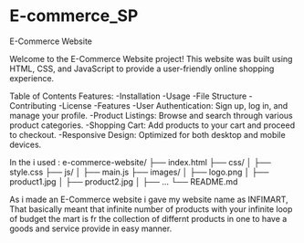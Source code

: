 # E-commerce_SP 

E-Commerce Website

Welcome to the E-Commerce Website project! This website was built using HTML, CSS, and JavaScript to provide a user-friendly online shopping experience.

   Table of Contents
Features:
-Installation
-Usage
-File Structure
-Contributing
-License
-Features
-User Authentication: Sign up, log in, and manage your profile.
-Product Listings: Browse and search through various product categories.
-Shopping Cart: Add products to your cart and proceed to checkout.
-Responsive Design: Optimized for both desktop and mobile devices.


In the i used : 
              e-commerce-website/
                ├── index.html
                ├── css/
                │   ├── style.css
                ├── js/
                │   ├── main.js
                ├── images/
                │   ├── logo.png
                │   ├── product1.jpg
                │   ├── product2.jpg
                │   ├── ...
                └── README.md

As i made an E-Commerce website i gave my website name as INFIMART, That basically meant that infinite number of products with your infinite loop of budget the mart is fr the collection of differnt products in one to have a goods and service provide in easy manner.
